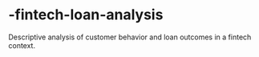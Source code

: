 # -fintech-loan-analysis
Descriptive analysis of customer behavior and loan outcomes in a fintech context.

